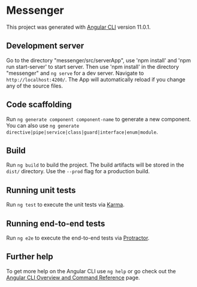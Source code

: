 # Messenger

This project was generated with [Angular CLI](https://github.com/angular/angular-cli) version 11.0.1.

## Development server

Go to the directory "messenger/src/serverApp", use 'npm install' and 'npm run start-server' to start server. Then use 'npm install' in the directory "messenger" and `ng serve` for a dev server. Navigate to `http://localhost:4200/`. The App will automatically reload if you change any of the source files.

## Code scaffolding

Run `ng generate component component-name` to generate a new component. You can also use `ng generate directive|pipe|service|class|guard|interface|enum|module`.

## Build

Run `ng build` to build the project. The build artifacts will be stored in the `dist/` directory. Use the `--prod` flag for a production build.

## Running unit tests

Run `ng test` to execute the unit tests via [Karma](https://karma-runner.github.io).

## Running end-to-end tests

Run `ng e2e` to execute the end-to-end tests via [Protractor](http://www.protractortest.org/).

## Further help

To get more help on the Angular CLI use `ng help` or go check out the [Angular CLI Overview and Command Reference](https://angular.io/cli) page.

